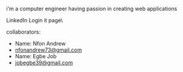 
i'm a computer engineer having passion in creating web applications

LinkedIn Login it page\

collaborators:

- Name: Nfon Andrew
- <a href="nfonandrew73@gmail.com">nfonandrew73@gmail.com</a>
- Name: Egbe Job
- <a href="jobegbe39@gmail.com">jobegbe39@gmail.com</a>


